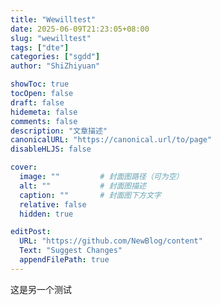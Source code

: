 ```yaml
---
title: "Wewilltest"
date: 2025-06-09T21:23:05+08:00
slug: "wewilltest"
tags: ["dte"]
categories: ["sgdd"]
author: "ShiZhiyuan"

showToc: true
tocOpen: false
draft: false
hidemeta: false
comments: false
description: "文章描述"
canonicalURL: "https://canonical.url/to/page"
disableHLJS: false

cover:
  image: ""         # 封面图路径（可为空）
  alt: ""           # 封面图描述
  caption: ""       # 封面图下方文字
  relative: false
  hidden: true

editPost:
  URL: "https://github.com/NewBlog/content"
  Text: "Suggest Changes"
  appendFilePath: true
---
```



这是另一个测试
